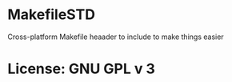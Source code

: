 # MakefileSTD
Cross-platform Makefile heaader to include to make things easier

# License: GNU GPL v 3
